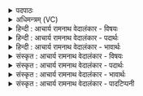 <details><summary>पदपाठः</summary>

आ꣢। वः꣣। इ꣢न्द्र꣢꣯म्। कृ꣡वि꣢꣯म्। य꣡था꣢꣯। वा꣣जय꣡न्तः꣢। श꣣त꣡क्र꣢तुम्। श꣣त꣢। क्र꣣तुम्। मँ꣡हि꣢꣯ष्ठम्। सि꣣ञ्चे। इ꣡न्दु꣢꣯भिः। । २१४।
</details>

<details><summary>अधिमन्त्रम् (VC)</summary>

- इन्द्रः
- शुनःशेप आजीगर्तिः
- गायत्री
- षड्जः
- ऐन्द्रं काण्डम्
</details>

<details><summary>हिन्दी : आचार्य रामनाथ वेदालंकार - विषयः</summary>

प्रथम मन्त्र में परमात्मा के प्रति मनुष्यों का कर्त्तव्य वर्णित किया गया है।
</details>

<details><summary>हिन्दी : आचार्य रामनाथ वेदालंकार - पदार्थः</summary>

पदार्थान्वयभाषाः -  हे साथियो ! (वाजयन्तः) बल, विज्ञान या ऐश्वर्य की इच्छा करते हुए (वः) तुम लोग (शतक्रतुम्) बहुत ज्ञानी और बहुत से कर्मों को करनेवाले, (इन्द्रम्) परमात्मा को (इन्दुभिः) भक्तिरसों से (आ) आसिञ्चित करो। जैसे (वाजयन्तः) अन्नों की उत्पत्ति चाहनेवाले किसान लोग (कृविम्) कृत्रिम कुएँ को खेतों में सिंचाई करने के लिए (इन्दुभिः) जलों से भरते हैं, उसी प्रकार मैं भी (मंहिष्ठम्) अतिशय दानी, सबसे महान् और पूज्यतम उस परमात्मा को (इन्दुभिः) भक्तिरसों से (सिञ्चे) सींचता हूँ ॥१॥ इस मन्त्र में उपमालङ्कार है ॥९॥
</details>

<details><summary>हिन्दी : आचार्य रामनाथ वेदालंकार - भावार्थः</summary>

भावार्थभाषाः -  जो परमात्मा के साथ मित्रता करते हैं, वे सदा आनन्दित होते हैं ॥१॥
</details>

<details><summary>संस्कृत : आचार्य रामनाथ वेदालंकार - विषयः</summary>

अथ परमात्मानं प्रति जनानां कर्तव्यमुच्यते।
</details>

<details><summary>संस्कृत : आचार्य रामनाथ वेदालंकार - पदार्थः</summary>

पदार्थान्वयभाषाः -  हे सखायः ! (वाजयन्तः) वाजं बलम् विज्ञानम् ऐश्वर्यं वा आत्मनः कामयमानाः (वः) यूयम् (शतक्रतुम्) बहुप्रज्ञं बहुकर्माणं वा (इन्द्रम्) परमात्मानम् (इन्दुभिः) भक्तिरूपैः सोमरसैः (आ) आसिञ्चत। उपसर्गश्रुतेर्योग्यक्रियाध्याहारः। यथा (वाजयन्तः२) अन्नोत्पत्तिं कामयमानाः कर्षकाः। वाज इत्यन्ननाम। निघं० २।७। (कृविम्३) कृत्रिमं कूपम्। कृविरिति कूपनाम। निघं० ३।१३। (इन्दुभिः) उदकैः सिञ्चन्ति तद्वत्। इन्दुरित्युदकनाम। निघं० १।१२। अहमपि (मंहिष्ठम्) दातृतमम्, महत्तमं पूज्यतमं वा तम् इन्द्रं परमात्मानम्। मंहते दानकर्मा। निघं० ३।२०। महि वृद्धौ, भ्वादिः। अतिशयेन मंहिता मंहिष्ठः। महयतिः अर्चतिकर्मा। निघं० ३।१४। (इन्दुभिः) भक्तिरूपैः सोमरसैः (सिञ्चे) आ सिञ्चामि ॥१॥४ अत्रोपमालङ्कारः ॥१॥
</details>

<details><summary>संस्कृत : आचार्य रामनाथ वेदालंकार - भावार्थः</summary>

भावार्थभाषाः -  ये परमात्मना सह मैत्रीं विदधति ते सदाऽऽनन्दिता जायन्ते ॥१॥
</details>

<details><summary>संस्कृत : आचार्य रामनाथ वेदालंकार - पादटिप्पनी</summary>

टिप्पणी:   १. ऋ० १।३०।१। २. भाष्यकारैः ‘वाजयन्तः सिञ्चे’ इत्यत्र व्यत्ययः स्वीकृतः। “वाजयन्तः इति वचनव्यत्ययः। वाजम् अन्नम् इच्छन् अहम्। अथवा आ सिञ्चे इत्यत्र वचनव्यत्ययः। आसिञ्चामः”—इति भ०। अस्मद्व्याख्याने तु व्यत्ययं विनैव कार्यनिर्वाहः। ३. कृविरिति कूपनाम। तत्सामीप्याद् आवाहकोऽपि क्रिविरुच्यते। यथा कश्चिद् आवाहकम् उदकेन आसिञ्चति तद्वदित्यर्थः—इति वि०। कृविं कूपं यथा अद्भिः आसिञ्चति कृत्रिमं तद्वत् इन्दुभिः त्वाम् आसिञ्चामि—इति भ०। कृती छेदने, कृत्यते छिद्यते खन्यते इति कृविः कृषिः। तां जलेन पूरयन्ति तद्वत्—इति सा०। ४. अत्र इन्द्रशब्देन शूरवीरगुणा उपदिश्यन्ते इति ऋग्भाष्येऽस्य मन्त्रस्य व्याख्याने दयानन्दः। तत्र मन्त्रः कृषीबलस्य वायूनां च दृष्टान्तेन सभाध्यक्षपरो व्याख्यातः।
</details>